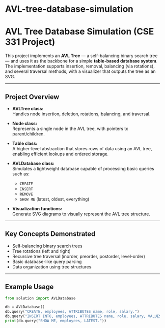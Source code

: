 # AVL-tree-database-simulation

# AVL Tree Database Simulation (CSE 331 Project)

This project implements an **AVL Tree** — a self-balancing binary search tree — and uses it as the backbone for a simple **table-based database system**. The implementation supports insertion, removal, balancing (via rotations), and several traversal methods, with a visualizer that outputs the tree as an SVG.

---

## Project Overview

- **AVLTree class:**  
  Handles node insertion, deletion, rotations, balancing, and traversal.

- **Node class:**  
  Represents a single node in the AVL tree, with pointers to parent/children.

- **Table class:**  
  A higher-level abstraction that stores rows of data using an AVL tree, enabling efficient lookups and ordered storage.

- **AVLDatabase class:**  
  Simulates a lightweight database capable of processing basic queries such as:
  - `CREATE`
  - `INSERT`
  - `REMOVE`
  - `SHOW ME` (latest, oldest, everything)

- **Visualization functions:**  
  Generate SVG diagrams to visually represent the AVL tree structure.

---

## Key Concepts Demonstrated

- Self-balancing binary search trees  
- Tree rotations (left and right)  
- Recursive tree traversal (inorder, preorder, postorder, level-order)  
- Basic database-like query parsing  
- Data organization using tree structures  

---

## Example Usage

```python
from solution import AVLDatabase

db = AVLDatabase()
db.query("CREATE, employees, ATTRIBUTES name, role, salary.")
db.query("INSERT INTO, employees, ATTRIBUTES name, role, salary, VALUES Alice, Engineer, 90000; Bob, Analyst, 80000 WITH .")
print(db.query("SHOW ME, employees, LATEST."))
